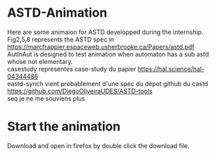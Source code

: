 # ASTD-Animation

Here are some animaion for ASTD developped during the internship.  
Fig2,5,8  represents the ASTD spec in https://marcfrappier.espaceweb.usherbrooke.ca/Papers/astd.pdf  
AutInAut is designed to test animation when automaton has a sub astd whose not elementary.  
casestudy representes case-study du papier https://hal.science/hal-04344486  
eastd-synch vient probablement d'une spec du dépot github du castd https://github.com/DiegoOliveiraUDES/ASTD-tools  
seq je ne me souviens plus 

# Start the animation

Download and open in firefox by double click the download file. 

